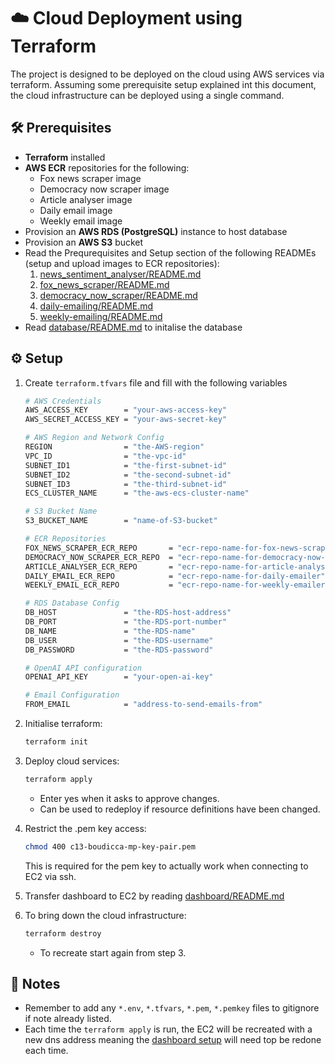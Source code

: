 # ☁️ Cloud Deployment using Terraform

The project is designed to be deployed on the cloud using AWS services via terraform. Assuming some prerequisite setup explained int this document, the cloud infrastructure can be deployed using a single command.

## 🛠️ Prerequisites
- **Terraform** installed
- **AWS ECR** repositories for the following:
    - Fox news scraper image
    - Democracy now scraper image
    - Article analyser image
    - Daily email image
    - Weekly email image
- Provision an **AWS RDS (PostgreSQL)** instance to host database
- Provision an **AWS S3** bucket
- Read the Prequrequisites and Setup section of the following READMEs (setup and upload images to ECR repositories):
    1. [news_sentiment_analyser/README.md](../news_sentiment_analyser/README.md)
    2. [fox_news_scraper/README.md](../fox_news_scraper/README.md)
    3. [democracy_now_scraper/README.md](../democracy_now_scraper/README.md)
    4. [daily-emailing/README.md](../daily-emailing/README.md)
    5. [weekly-emailing/README.md](../weekly-emailing/README.md)
- Read [database/README.md](../database/README.md) to initalise the database

## ⚙️ Setup

1. Create `terraform.tfvars` file and fill with the following variables
    ```bash
    # AWS Credentials
    AWS_ACCESS_KEY        = "your-aws-access-key"
    AWS_SECRET_ACCESS_KEY = "your-aws-secret-key"

    # AWS Region and Network Config
    REGION                = "the-AWS-region"
    VPC_ID                = "the-vpc-id"
    SUBNET_ID1            = "the-first-subnet-id"
    SUBNET_ID2            = "the-second-subnet-id"
    SUBNET_ID3            = "the-third-subnet-id"
    ECS_CLUSTER_NAME      = "the-aws-ecs-cluster-name"

    # S3 Bucket Name
    S3_BUCKET_NAME        = "name-of-S3-bucket"

    # ECR Repositories
    FOX_NEWS_SCRAPER_ECR_REPO       = "ecr-repo-name-for-fox-news-scraper"
    DEMOCRACY_NOW_SCRAPER_ECR_REPO  = "ecr-repo-name-for-democracy-now-news-scraper"
    ARTICLE_ANALYSER_ECR_REPO       = "ecr-repo-name-for-article-analyser"
    DAILY_EMAIL_ECR_REPO            = "ecr-repo-name-for-daily-emailer"
    WEEKLY_EMAIL_ECR_REPO           = "ecr-repo-name-for-weekly-emailer"

    # RDS Database Config
    DB_HOST               = "the-RDS-host-address"
    DB_PORT               = "the-RDS-port-number"
    DB_NAME               = "the-RDS-name"
    DB_USER               = "the-RDS-username"
    DB_PASSWORD           = "the-RDS-password"

    # OpenAI API configuration
    OPENAI_API_KEY        = "your-open-ai-key"

    # Email Configuration
    FROM_EMAIL            = "address-to-send-emails-from"
    ```

2. Initialise terraform:
    ```bash
    terraform init
    ```

3. Deploy cloud services:
    ```bash
    terraform apply
    ```
    - Enter yes when it asks to approve changes.
    - Can be used to redeploy if resource definitions have been changed.

4. Restrict the .pem key access:
    ```bash
    chmod 400 c13-boudicca-mp-key-pair.pem
    ```
    This is required for the pem key to actually work when connecting to EC2 via ssh.
    
5. Transfer dashboard to EC2 by reading [dashboard/README.md](../dashboard/README.md)

6. To bring down the cloud infrastructure:
    ```bash
    terraform destroy
    ```
    - To recreate start again from step 3.

## 📝 Notes

- Remember to add any `*.env`, `*.tfvars`, `*.pem`, `*.pemkey` files to gitignore if note already listed.
- Each time the `terraform apply` is run, the EC2 will be recreated with a new dns address meaning the [dashboard setup](../dashboard/README.md) will need top be redone each time.

